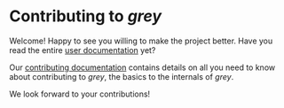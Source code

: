 # Contributing to _grey_

Welcome! Happy to see you willing to make the project better. Have you read the entire
[user documentation](https://grey.readthedocs.io/en/latest/) yet?

Our [contributing documentation](https://grey.readthedocs.org/en/latest/contributing/)
contains details on all you need to know about contributing to _grey_, the basics to the
internals of _grey_.

We look forward to your contributions!
